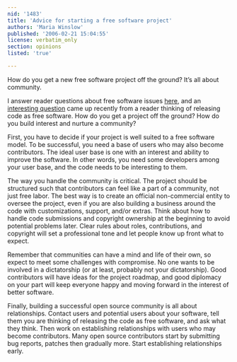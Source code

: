 ```yaml
---
nid: '1483'
title: 'Advice for starting a free software project'
authors: 'Maria Winslow'
published: '2006-02-21 15:04:55'
license: verbatim_only
section: opinions
listed: 'true'

---
```

How do you get a new free software project off the ground? It’s all about community.

I answer reader questions about free software issues [here](http://searchopensource.techtarget.com/expert/KnowledgebaseCategory/0,289620,sid39_tax301186,00.html), and an [interesting question](http://searchopensource.techtarget.com/expert/KnowledgebaseAnswer/0,289625,sid39_gci1166839_tax301186,00.html) came up recently from a reader thinking of releasing code as free software. How do you get a project off the ground?  How do you build interest and nurture a community?

First, you have to decide if your project is well suited to a free software model. To be successful, you need a base of users who may also become contributors. The ideal user base is one with an interest and ability to improve the software. In other words, you need some developers among your user base, and the code needs to be interesting to them.

The way you handle the community is critical. The project should be structured such that contributors can feel like a part of a community, not just free labor. The best way is to create an official non-commercial entity to oversee the project, even if you are also building a business around the code with customizations, support, and/or extras. Think about how to handle code submissions and copyright ownership at the beginning to avoid potential problems later. Clear rules about roles, contributions, and copyright will set a professional tone and let people know up front what to expect.

Remember that communities can have a mind and life of their own, so expect to meet some challenges with compromise. No one wants to be involved in a dictatorship (or at least, probably not your dictatorship). Good contributors will have ideas for the project roadmap, and good diplomacy on your part will keep everyone happy and moving forward in the interest of better software.

Finally, building a successful open source community is all about relationships. Contact users and potential users about your software, tell them you are thinking of releasing the code as free software, and ask what they think. Then work on establishing relationships with users who may become contributors. Many open source contributors start by submitting bug reports, patches then gradually more. Start establishing relationships early.

